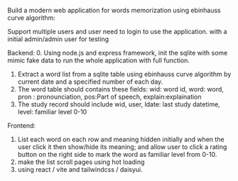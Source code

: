 Build a modern web application for  words memorization using ebinhauss curve algorithm:

Support multiple users and user need to login to use the application. with a initial admin/admin user for testing

Backend:
0. Using node.js and express framework, init the sqlite with some mimic fake data to run the  whole application with full function.
1. Extract a word list from a sqlite table using ebinhauss curve algorithm by current date and a specified number of each day.
2. The word table should contains these fields: wid: word id, word: word, pron : pronounciation, pos:Part of speech,  explain:explaination 
3. The study record should include wid, user, ldate: last study datetime, level: familiar level 0-10

Frontend:
1. List each word on each row and meaning hidden initially and when the user click it then show/hide its meaning; and allow user to click a rating button on the right side to mark the word as familiar level from 0-10.
2. make the list scroll pages using hot loading
3. using react / vite and tailwindcss / daisyui. 


